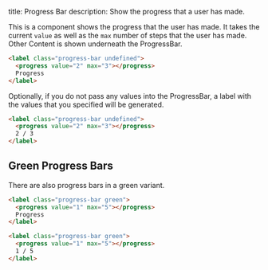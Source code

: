 title: Progress Bar
description: Show the progress that a user has made.

This is a component shows the progress that the user has made.
It takes the current `value` as well as the `max` number of steps that the user has made.
Other Content is shown underneath the ProgressBar.

```html
<label class="progress-bar undefined">
  <progress value="2" max="3"></progress>
  Progress
</label>
```

Optionally, if you do not pass any values into the ProgressBar, a label with the values that you specified will be generated.

```html
<label class="progress-bar undefined">
  <progress value="2" max="3"></progress>
  2 / 3
</label>
```

## Green Progress Bars

There are also progress bars in a green variant.

```html
<label class="progress-bar green">
  <progress value="1" max="5"></progress>
  Progress
</label>
```

```html
<label class="progress-bar green">
  <progress value="1" max="5"></progress>
  1 / 5
</label>
```
